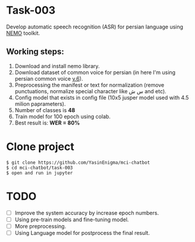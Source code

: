 # Task-003
Develop automatic speech recognition (ASR) for persian language using [NEMO](https://github.com/NVIDIA/NeMo) toolkit.

## Working steps:
1. Download and install nemo library.
2. Download dataset of common voice for persian (in here I'm using persian common voice [v.6](https://commonvoice.mozilla.org/)).
3. Preprocessing the manifest or text for normalization (remove punctuations, normalize special character like س ش and etc).
4. Config model that exists in config file (10x5 jusper model used with 4.5 milion paprameters).
5. Number of classes is **48**
6. Train model for 100 epoch using colab.
7. Best result is: **WER = 80%**



# Clone project 
```shell
$ git clone https://github.com/YasinEnigma/mci-chatbot
$ cd mci-chatbot/task-003
$ open and run in jupyter
```


# TODO
- [ ] Improve the system accuracy by increase epoch numbers.
- [ ] Using pre-train models and fine-tuning model.
- [ ] More preprocessing.
- [ ] Using Language model for postprocess the final result.
